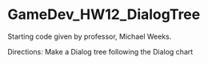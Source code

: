 # GameDev_HW12_DialogTree

Starting code given by professor, Michael Weeks.

Directions: Make a Dialog tree following the Dialog chart 

